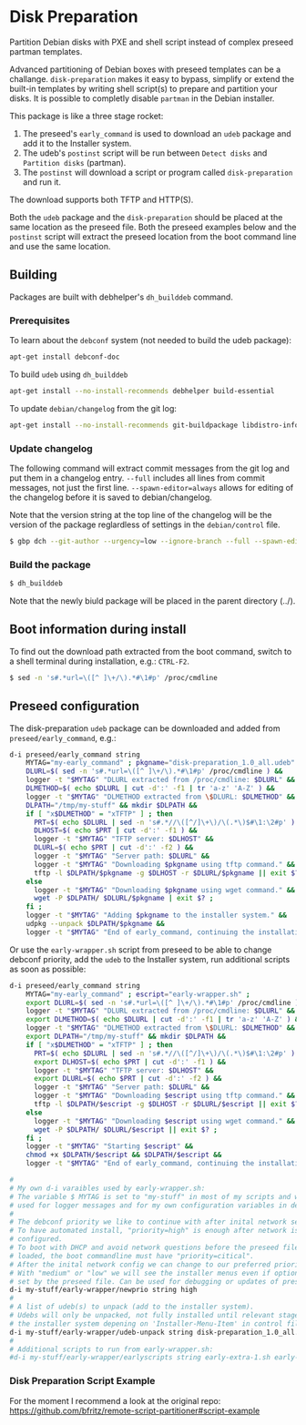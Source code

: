 # Disk Preparation

Partition Debian disks with PXE and shell script instead of complex
preseed partman templates.

Advanced partitioning of Debian boxes with preseed templates can be a
challange. `disk-preparation` makes it easy to bypass, simplify
or extend the built-in templates by writing shell script(s) to prepare
and partition your disks. It is possible to completly disable
`partman` in the Debian installer.

This package is like a three stage rocket:
1. The preseed's `early_command` is used to download an `udeb` package and add it to the Installer system.
2. The udeb's `postinst` script will be run between `Detect disks` and `Partition disks` (partman).
3. The `postinst` will download a script or program called `disk-preparation` and run it.

The download supports both TFTP and HTTP(S).

Both the `udeb` package and the `disk-preparation` should be placed at
the same location as the preseed file. Both the preseed examples below
and the `postinst` script will extract the preseed location from the
boot command line and use the same location.

## Building

Packages are built with debhelper's `dh_builddeb` command.

### Prerequisites

To learn about the `debconf` system (not needed to build the udeb package):
```bash
apt-get install debconf-doc
```

To build `udeb` using `dh_builddeb`
```bash
apt-get install --no-install-recommends debhelper build-essential
```

To update `debian/changelog` from the git log:
```bash
apt-get install --no-install-recommends git-buildpackage libdistro-info-perl
```

### Update changelog

The following command will extract commit messages from the git log and put them
in a changelog entry. `--full` includes all lines from commit messages, not just
the first line. `--spawn-editor=always` allows for editing of the changelog
before it is saved to debian/changelog.

Note that the version string at the top line of the changelog will be the version
of the package reglardless of settings in the `debian/control` file.

```bash
$ gbp dch --git-author --urgency=low --ignore-branch --full --spawn-editor=always --release --since=<git-hash>
```

### Build the package

```bash
$ dh_builddeb
```

Note that the newly biuld package will be placed in the parent directory (../).

## Boot information during install

To find out the download path extracted from the boot command,
switch to a shell terminal during installation, e.g.: `CTRL-F2`.

```bash
$ sed -n 's#.*url=\([^ ]\+/\).*#\1#p' /proc/cmdline
```

## Preseed configuration

The disk-preparation `udeb` package can be downloaded and added from
`preseed/early_command`, e.g.:

```bash
d-i preseed/early_command string                                          \
    MYTAG="my-early_command" ; pkgname="disk-preparation_1.0_all.udeb" ;  \
    DLURL=$( sed -n 's#.*url=\([^ ]\+/\).*#\1#p' /proc/cmdline ) &&       \
    logger -t "$MYTAG" "DLURL extracted from /proc/cmdline: $DLURL" &&    \
    DLMETHOD=$( echo $DLURL | cut -d':' -f1 | tr 'a-z' 'A-Z' ) &&         \
    logger -t "$MYTAG" "DLMETHOD extracted from \$DLURL: $DLMETHOD" &&    \
    DLPATH="/tmp/my-stuff" && mkdir $DLPATH &&                            \
    if [ "x$DLMETHOD" = "xTFTP" ] ; then                                  \
      PRT=$( echo $DLURL | sed -n 's#.*//\([^/]\+\)/\(.*\)$#\1:\2#p' ) && \
      DLHOST=$( echo $PRT | cut -d':' -f1 ) &&                            \
      logger -t "$MYTAG" "TFTP server: $DLHOST" &&                        \
      DLURL=$( echo $PRT | cut -d':' -f2 ) &&                             \
      logger -t "$MYTAG" "Server path: $DLURL" &&                         \
      logger -t "$MYTAG" "Downloading $pkgname using tftp command." &&    \
      tftp -l $DLPATH/$pkgname -g $DLHOST -r $DLURL/$pkgname || exit $? ; \
    else                                                                  \
      logger -t "$MYTAG" "Downloading $pkgname using wget command." &&    \
      wget -P $DLPATH/ $DLURL/$pkgname | exit $? ;                        \
    fi ;                                                                  \
    logger -t "$MYTAG" "Adding $pkgname to the installer system." &&      \
    udpkg --unpack $DLPATH/$pkgname &&                                    \
    logger -t "$MYTAG" "End of early_command, continuing the installation."
```

Or use the `early-wrapper.sh` script from preseed to be able to change
debconf priority, add the `udeb` to the Installer system, run additional
scripts as soon as possible:

```bash
d-i preseed/early_command string                                           \
    MYTAG="my-early_command" ; escript="early-wrapper.sh" ;                \
    export DLURL=$( sed -n 's#.*url=\([^ ]\+/\).*#\1#p' /proc/cmdline ) && \
    logger -t "$MYTAG" "DLURL extracted from /proc/cmdline: $DLURL" &&     \
    export DLMETHOD=$( echo $DLURL | cut -d':' -f1 | tr 'a-z' 'A-Z' ) &&   \
    logger -t "$MYTAG" "DLMETHOD extracted from \$DLURL: $DLMETHOD" &&     \
    export DLPATH="/tmp/my-stuff" && mkdir $DLPATH &&                      \
    if [ "x$DLMETHOD" = "xTFTP" ] ; then                                   \
      PRT=$( echo $DLURL | sed -n 's#.*//\([^/]\+\)/\(.*\)$#\1:\2#p' ) &&  \
      export DLHOST=$( echo $PRT | cut -d':' -f1 ) &&                      \
      logger -t "$MYTAG" "TFTP server: $DLHOST" &&                         \
      export DLURL=$( echo $PRT | cut -d':' -f2 ) &&                       \
      logger -t "$MYTAG" "Server path: $DLURL" &&                          \
      logger -t "$MYTAG" "Downloading $escript using tftp command." &&     \
      tftp -l $DLPATH/$escript -g $DLHOST -r $DLURL/$escript || exit $? ;  \
    else                                                                   \
      logger -t "$MYTAG" "Downloading $escript using wget command." &&     \
      wget -P $DLPATH/ $DLURL/$escript || exit $? ;                        \
    fi ;                                                                   \
    logger -t "$MYTAG" "Starting $escript" &&                              \
    chmod +x $DLPATH/$escript && $DLPATH/$escript &&                       \
    logger -t "$MYTAG" "End of early_command, continuing the installation."

#
# My own d-i varaibles used by early-wrapper.sh:
# The variable $ MYTAG is set to "my-stuff" in most of my scripts and will be
# used for logger messages and for my own configuration variables in debconf.
#
# The debconf priority we like to continue with after inital network setup.
# To have automated install, "priority=high" is enough after network is
# configured.
# To boot with DHCP and avoid network questions before the preseed file is
# loaded, the boot commandline must have "priority=citical".
# After the inital network config we can change to our preferred priority.
# With "medium" or "low" we will see the installer menus even if options are
# set by the preseed file. Can be used for debugging or updates of preseed file.
d-i my-stuff/early-wrapper/newprio string high
#
# A list of udeb(s) to unpack (add to the installer system).
# Udebs will only be unpacked, not fully installed until relevant stage in
# the installer system depening on 'Installer-Menu-Item' in control file.
d-i my-stuff/early-wrapper/udeb-unpack string disk-preparation_1.0_all.udeb
#
# Additional scripts to run from early-wrapper.sh:
#d-i my-stuff/early-wrapper/earlyscripts string early-extra-1.sh early-extra-2.sh
```

### Disk Preparation Script Example

For the moment I recommend a look at the original repo:<br/>
<https://github.com/bfritz/remote-script-partitioner#script-example>
